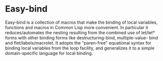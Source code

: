 # Easy-bind

Easy-bind is a collection of macros that make the binding of local variables, functions and macros 
in Common Lisp more convenient. In particular it reduces/automates the nesting resulting from the 
combined use of let/let* forms with other binding forms like destructuring-bind, multiple-value-
bind and flet/labels/macrolet. It adopts the "paren-free" equational syntax for binding local 
variables from the loop facility, and generalizes it to a simple domain-specific language for local 
binding.
